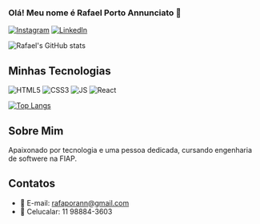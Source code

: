 ### Olá! Meu nome é Rafael Porto Annunciato 👋

[![Instagram](https://img.shields.io/badge/Instagram-E4405F?style=for-the-badge&logo=instagram&logoColor=white)](https://www.instagram.com/rafaportann__/)
[![LinkedIn](https://img.shields.io/badge/LinkedIn-0077B5?style=for-the-badge&logo=linkedin&logoColor=white)](www.linkedin.com/in/rafael-porto-annunciato-751512265)

![Rafael's GitHub stats](https://github-readme-stats.vercel.app/api?username=RafaelPA13&show_icons=true&theme=tokyonight)

## Minhas Tecnologias
![HTML5](https://img.shields.io/badge/HTML5-E34F26?style=for-the-badge&logo=html5&logoColor=white)
![CSS3](https://img.shields.io/badge/CSS3-1572B6?style=for-the-badge&logo=css3&logoColor=white)
![JS](https://img.shields.io/badge/JavaScript-F7DF1E?style=for-the-badge&logo=javascript&logoColor=black)
![React](https://img.shields.io/badge/React-20232A?style=for-the-badge&logo=react&logoColor=61DAFB)

[![Top Langs](https://github-readme-stats.vercel.app/api/top-langs/?username=RafaelPA13&layout=donut)](https://github.com/anuraghazra/github-readme-stats)

## Sobre Mim
Apaixonado por tecnologia e uma pessoa dedicada, cursando engenharia de softwere na FIAP.

## Contatos
- 📧 E-mail: rafaporann@gmail.com <br/>
- 📱 Celucalar: 11 98884-3603
